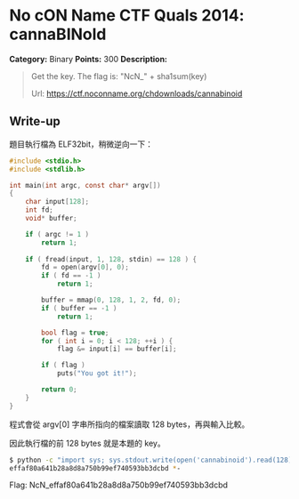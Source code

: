 # No cON Name CTF Quals 2014: cannaBINold #

**Category:** Binary
**Points:** 300
**Description:**

> Get the key. The flag is: "NcN_" + sha1sum(key)
> 
> Url: https://ctf.noconname.org/chdownloads/cannabinoid
> 

## Write-up

題目執行檔為 ELF32bit，稍微逆向一下：

```c
#include <stdio.h>
#include <stdlib.h>

int main(int argc, const char* argv[])
{
    char input[128];
    int fd;
    void* buffer;

    if ( argc != 1 )
        return 1;
  
    if ( fread(input, 1, 128, stdin) == 128 ) {
        fd = open(argv[0], 0);
        if ( fd == -1 )
            return 1;

        buffer = mmap(0, 128, 1, 2, fd, 0);    
        if ( buffer == -1 )
            return 1;

        bool flag = true;
        for ( int i = 0; i < 128; ++i ) {
            flag &= input[i] == buffer[i];

        if ( flag )
            puts("You got it!");

        return 0;
    }
}
```

程式會從 argv[0] 字串所指向的檔案讀取 128 bytes，再與輸入比較。

因此執行檔的前 128 bytes 就是本題的 key。


```bash
$ python -c "import sys; sys.stdout.write(open('cannabinoid').read(128))" | sha1sum
effaf80a641b28a8d8a750b99ef740593bb3dcbd *-
```

Flag: NcN_effaf80a641b28a8d8a750b99ef740593bb3dcbd
